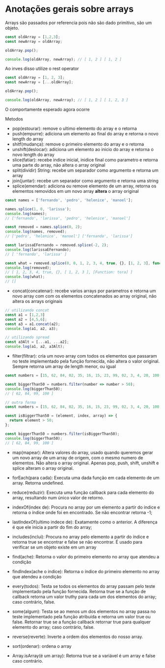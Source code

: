 # Anotações gerais sobre arrays

Arrays são passados por referencia pois não são dado primitivo, são um objeto.

```javascript
const oldArray = [1,2,3];
const newArray = oldArray;

oldArray.pop();

console.log(oldArray, newArray); // [ 1, 2 ] [ 1, 2 ]
```

Ao inves disso utilize o rest operator

```javascript
const oldArray = [1, 2, 3];
const newArray = [...oldArray];

oldArray.pop();

console.log(oldArray, newArray); // [ 1, 2 ] [ 1, 2, 3 ]
```

O comportamente esperado agora ocorre

Metodos

- pop(estourar): remove o ultimo elemento do array e o retorna
- push(empurre): adiciona um elemento ao final do array e retorna o novo length do array
- shitf(mudança): remove o primeiro elemento do array e o retorna
- unshift(deslocar): adiciona um elemento ao inicio do array e retorna o novo length do array
- slice(fatiar): recebe indice inicial, inidice final como parametro e retorna uma parte do 
array, não altera o array original
- split(dividir) String: recebe um separador como argumento e retorna um array
- join(juntar): recebe um separador como argumento e retorna uma string
- splice(emendar): adiciona ou remove elemento de um array, retorna os elementos removidos em um 
novo array **altera** o array original
```javascript
const names = ['fernando', 'pedro', 'helenice', 'manoel'];

names.splice(1, 0, 'larissa');
console.log(names);
// ['fernando', 'larissa', 'pedro', 'helenice', 'manoel']

const removed = names.splice(0, 2);
console.log(names, removed);
// ['pedro', 'helenice', 'manoel'] ['fernando', 'larissa'] 

const larissaEFernando = removed.splice(-2, 2);
console.log(larissaEFernando);
// [ 'fernando', 'larissa' ]

const what = removed.splice(0, 0, 1, 2, 3, 4, true, {}, [1, 2, 3], function tora(){return 'toras?'});
console.log(removed);
// [ 1, 2, 3, 4, true, {}, [ 1, 2, 3 ], [Function: tora] ]
console.log(what);
// []
```

- concat(concatenar): recebe varios arrays por parametros e retorna um novo array com 
com os elementos concatenados ao array original, não altera os arrays originais

```javascript
// utilizando concat
const a1 = [1,2,3]
const a2 = [4,5,6];
const a3 = a1.concat(a2);
console.log(a1, a2, a3);

// utilizando spread
const a3Alt = [...a1, ...a2];
console.log(a1, a2, a3Alt);
```

- filter(filtrar): cria um novo array com todos os elementos que passaram no teste 
implementado pela função fornecida, não altera o valor original. Sempre retorna um array de length menor, ou igual

```javascript
const numbers = [15, 62, 84, 02, 35, 16, 15, 23, 99, 02, 3, 4, 20, 100];

const biggerThan50 = numbers.filter(number => number > 50);
console.log(biggerThan50);
// [ 62, 84, 99, 100 ]

// outra forma
const numbers = [15, 62, 84, 02, 35, 16, 15, 23, 99, 02, 3, 4, 20, 100];

const isBiggerThan50 = (element, index, array) => {
  return element > 50;
};

const biggerThan50 = numbers.filter(isBiggerThan50);
console.log(biggerThan50);
// [ 62, 84, 99, 100 ]
```

- map(mapear): Altera valores do array, usado quando queremos gerar um novo array 
de um array de origem, com o mesmo numero de elementos. Não altera o array 
original. Apenas pop, push, shift, unshift e splice alteram o array original.

- forEach(para cada): Executa uma dada função em cada elemento de um array. Retorna
undefined.

- reduce(reduzir): Executa uma função callback para cada elemento do array, resultando 
num único valor de retorno.

- indexOf(index de): Procura no array por um elemento a partir do índice e 
retorna o índice onde foi en encontrado. Se não encontrar retorna -1;
 
- lastIndexOf(ultimo indece de): Exatamente como o anterior. A diferença é que 
ele inicia a partir do fim do array;
 
- includes(inclui): Procura no array pelo elemento a partir do índice e 
retorna true se encontrar e false se não encontrar. É usado para verificar
se um objeto existe em um array

- find(ache): Retorna o valor do primeiro elemento no array que atendeu a condição

- findIndex(ache o indice): Retorna o índice do primeiro elemento no 
array que atendeu a condição

- every(todos): Testa se todos os elementos do array passam pelo teste implementado
pela função fornecida. Retorna true se a função de callback retorna um valor truthy 
para cada um dos elementos do array; caso contrário, false.

- some(algum): Testa se ao menos um dos elementos no array passa no teste implementado 
pela função atribuída e retorna um valor true ou false. Retornar true se a função callback 
retornar true para qualquer elemento do array; caso contrário, false.

- reverse(reverte): Inverte a ordem dos elementos do nosso array.

- sort(ordenar): ordena o array

- Array.isArray(é um array): Retorna true se a variável é um array e false caso contrário.
